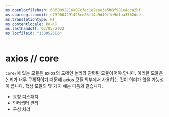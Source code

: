 ```yaml
---
ms.openlocfilehash: 6060092216a87cfec1e2eee3a5b8f981e4cca2bf
ms.sourcegitcommit: e739004291428ce83f14b9d49f1e9dfaa3762dde
ms.translationtype: HT
ms.contentlocale: ko-KR
ms.lasthandoff: 02/05/2022
ms.locfileid: "138052506"
---
```

# <a name="axios--core"></a>axios // core

`core/`에 있는 모듈은 axios의 도메인 논리와 관련된 모듈이어야 합니다. 이러한 모듈은 논리가 너무 구체적이기 때문에 axios 모듈 외부에서 사용하는 것이 의미가 없을 가능성이 큽니다. 핵심 모듈의 몇 가지 예는 다음과 같습니다.

- 요청 디스패치
- 인터셉터 관리
- 구성 처리
